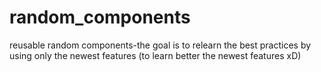 # random_components
reusable random components-the goal is to relearn the best practices by using only the newest features (to learn better the newest features xD)
